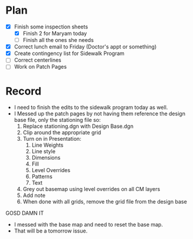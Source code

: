 # Plan
- [x] Finish some inspection sheets
	- [x] Finish 2 for Maryam today
	- [ ] Finish all the ones she needs
- [x] Correct lunch email to Friday (Doctor's appt or something)
- [x] Create contingency list for Sidewalk Program
- [ ] Correct centerlines
- [ ] Work on Patch Pages
# Record
- I need to finish the edits to the sidewalk program today as well. 
- I Messed up the patch pages by not having them reference the design base file, only the stationing file so:
	1. Replace stationing.dgn with Design Base.dgn
	2. Clip around the appropriate grid
	3. Turn on in Presentation:
		1. Line Weights
		2. Line style
		3. Dimensions
		4. Fill
		5. Level Overrides
		6. Patterns
		7. Text
	5. Grey out basemap using level overrides on all CM layers
	6. Add note
	7. When done with all grids, remove the grid file from the design base

GOSD DAMN IT
- I messed with the base map and need to reset the base map.
- That will be a tomorrow issue. 